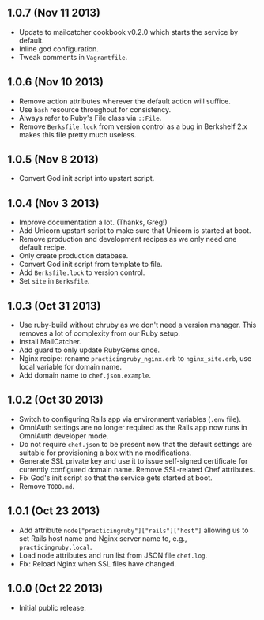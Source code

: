1.0.7 (Nov 11 2013)
-------------------

* Update to mailcatcher cookbook v0.2.0 which starts the service by default.
* Inline god configuration.
* Tweak comments in `Vagrantfile`.

1.0.6 (Nov 10 2013)
-------------------

* Remove action attributes wherever the default action will suffice.
* Use `bash` resource throughout for consistency.
* Always refer to Ruby's File class via `::File`.
* Remove `Berksfile.lock` from version control as a bug in Berkshelf 2.x makes
  this file pretty much useless.

1.0.5 (Nov 8 2013)
------------------

* Convert God init script into upstart script.

1.0.4 (Nov 3 2013)
------------------

* Improve documentation a lot. (Thanks, Greg!)
* Add Unicorn upstart script to make sure that Unicorn is started at boot.
* Remove production and development recipes as we only need one default recipe.
* Only create production database.
* Convert God init script from template to file.
* Add `Berksfile.lock` to version control.
* Set `site` in `Berksfile`.

1.0.3 (Oct 31 2013)
-------------------

* Use ruby-build without chruby as we don't need a version manager. This removes
  a lot of complexity from our Ruby setup.
* Install MailCatcher.
* Add guard to only update RubyGems once.
* Nginx recipe: rename `practicingruby_nginx.erb` to `nginx_site.erb`, use local
  variable for domain name.
* Add domain name to `chef.json.example`.

1.0.2 (Oct 30 2013)
-------------------

* Switch to configuring Rails app via environment variables (`.env` file).
* OmniAuth settings are no longer required as the Rails app now runs in OmniAuth
  developer mode.
* Do not require `chef.json` to be present now that the default settings are
  suitable for provisioning a box with no modifications.
* Generate SSL private key and use it to issue self-signed certificate for
  currently configured domain name. Remove SSL-related Chef attributes.
* Fix God's init script so that the service gets started at boot.
* Remove `TODO.md`.

1.0.1 (Oct 23 2013)
-------------------

* Add attribute `node["practicingruby"]["rails"]["host"]` allowing us to set
  Rails host name and Nginx server name to, e.g., `practicingruby.local`.
* Load node attributes and run list from JSON file `chef.log`.
* Fix: Reload Nginx when SSL files have changed.

1.0.0 (Oct 22 2013)
-------------------

* Initial public release.
